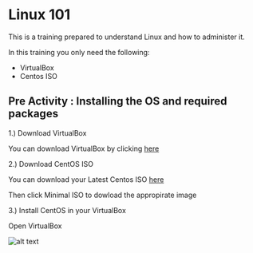 # Linux 101

This is a training prepared to understand Linux and how to administer it.

In this training you only need the following:
- VirtualBox
- Centos ISO

## Pre Activity : Installing the OS and required packages

1.) Download VirtualBox

You can download VirtualBox by clicking [here](https://www.virtualbox.org/wiki/Downloads)

2.) Download CentOS ISO

You can download your Latest Centos ISO [here](https://www.centos.org/download/)

Then click Minimal ISO to dowload the appropirate image

3.) Install CentOS in your VirtualBox

Open VirtualBox

![alt text][pre01-VirtualBox]

[pre01-VirtualBox]: https://github.com/ajohnsc/L101/blob/master/pictures/pre01-VirtualBox.png "Sample Opened VirtualBox"
